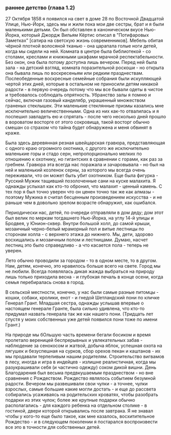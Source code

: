 ### раннее детство (глава 1.2)

27 Октября 1858 я появился на свет в доме 28 по Восточной Двадцатой Улице, Нью-Йорк,
здесь мы и жили пока мои две сестры, брат и я были маленькими детьми. Он был
обставлен в каноническом вкусе Нью-Йорка, который Джордж Вильям Кёртис
описал в "Потифаровых Заметках" [сатира на светскую жизнь современников]. Мебель
обитая чёрной плотной волосяной тканью - она царапала голые ноги детей, когда
мы сидели на ней. Комната в центре была библиотекой - со столами, креслами и
книжными шкафами мрачной респектабельности. Без окон, она была потому доступна лишь
вечером. Перед ней была зала - на детский взгляд, комната поразительной роскоши - но
открыта она бывала лишь по воскресеньям или редким празднествам. Послеобеденные
воскресные семейные собрания были искупляющей чертой этих дней, которые в остальном
не приносили детям никакой радости - в первую очередь потому что мы все бывали
одеты в чистое и требовалось соблюдать опрятность. Убранство залы я помню и сейчас,
включая газовый канделябр, украшенный множеством граненых стеклышек. Эти маленькие
стеклянные призмы казались мне исключительно величественными. Одна из них как-то
отвалилась и я поспешил завладеть ею и спрятать - после чего несколько дней прошло
в вороватом восторге от этого сокровища, такой восторг обычно смешан со страхом что
тайна будет обнаружена и меня обвинят в краже.

Была здесь деревянная резная швейцарская гравюра, представляющая с одного краю
огромного охотника, с другого же исключительно маленькие горы и стадо серн, непропорционально
мелких по отношению к охотнику, но гигантских в сравнении с горами, как раз за гребнем.
Гравюра эта всегда нас поражала и зачаровывала - но был на ней и маленький козленок серны,
за которого мы всегда очень переживали, что он может быть убит охотником.
Еще была фигурка - Русский Мужик тащивший позолоченные сани на куске малахита. Я однажды услыхал
как кто-то обронил, что малахит - ценный камень. С тех пор я был точно
уверен что он ценен точно так же как алмазы - поэтому Мужика я считал
бесценным произведением искусства - и не раньше чем в довольно зрелом
возрасте обнаружил, как ошибался.

Периодически нас, детей, по очереди отправляли в дом деду; дом этот был
велик по меркам тогдашнего Нью-Йорка, на углу 14-й улицы и Бродвея,
у Юнион-сквер. Внутри большой холл, до самой крыши, мозаичный черно-белый
мраморный пол и витые лестницы по сторонам холла - с верхнего этажа до нижнего.
Мы, дети, здорово восхищались и мозаичным полом и лестницами. Думаю, насчет
лестниц это было справедливо - а что касается пола - теперь не уверен.

Лето обычно проводили за городом - то в одном месте, то в другом. Нам,
детям, конечно, это нравилось больше всего на свете. Город мы не любили.
Всегда появлялась дикая жажда выбраться на природу лишь только приходила
весна - и глубокая печаль в конце осени, когда семья перебиралась снова в город.

В сельской местности, конечно, у нас были самые разные питомцы - кошки, собаки,
кролики, енот - и гнедой Шетландский пони по кличке Генерал Грант. Младшая сестра,
однажды услышав впервые о настоящем генерале Гранте, была сильно удивлена, что
кто-то придумал назвать генерала так же как нашего пони. (Тридцать лет спустя у моих
собственных уже детей появился пони тоже по имени Грант.)

На природе мы бОльшую часть времени бегали босиком и время пролетало
вереницей беспрерывных и увлекательных забав - наблюдение за сенокосом
и жатвой, добыча яблок, успешная охота на лягушек и безуспешная на сурков,
сбор орехов пекан и каштанов - их мы продавали терпеливым нашим родителям.
Строительство вигвамов в лесу, иногда и игра в индейцев - излишне реалистичная,
когда мы разукрашивали себя (и частично одежду) соком дикой вишни.
День Благодарения был весьма предвкушаемым празднеством - но вне сравнения с
Рождеством. Рождество являлось событием безумной радости. Вечером мы развешивали
свои чулки - а точнее, чулки взрослых, самые большие какие могли достать - и
еще до рассвета собирались усаживаясь на родительских кроватях, чтобы разобрать
подарки из этих чулок; более же крупные подарки обычно располагались - для каждого
ребенка на отдельном столике - в гостиной, двери которой открывались после завтрака.
Я не знавал чтобы у кого-то еще было такое, как мне казалось, восхитительное Рождество -
и в следующем поколении я постарался воспроизвести все это в точности для собственных детей.
